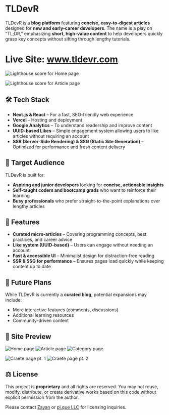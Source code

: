 # TLDevR

TLDevR is a **blog platform** featuring **concise, easy-to-digest articles** designed for **new and early-career developers**. The name is a play on “TL;DR,” emphasizing **short, high-value content** to help developers quickly grasp key concepts without sifting through lengthy tutorials.

# Live Site: www.tldevr.com

![Lighthouse score for Home page](https://github.com/user-attachments/assets/440f4892-8ecf-476a-aafb-2e47254bcc31)


![Lighthouse score for Article page](https://github.com/user-attachments/assets/8a490493-dfc4-4863-8f20-96b21a974b8f)


## 🛠 Tech Stack

- **Next.js & React** – For a fast, SEO-friendly web experience
- **Vercel** – Hosting and deployment
- **Google Analytics** – To understand readership and improve content
- **UUID-based Likes** – Simple engagement system allowing users to like articles without requiring an account
- **SSR (Server-Side Rendering) & SSG (Static Site Generation)** – Optimized for performance and fresh content delivery

## 🎯 Target Audience

TLDevR is built for:

- **Aspiring and junior developers** looking for **concise, actionable insights**
- **Self-taught coders and bootcamp grads** who want to reinforce their learning
- **Busy professionals** who prefer straight-to-the-point explanations over lengthy articles

## 🚀 Features

- **Curated micro-articles** – Covering programming concepts, best practices, and career advice
- **Like system (UUID-based)** – Users can engage without needing an account
- **Fast & accessible UI** – Minimalist design for distraction-free reading
- **SSR & SSG for performance** – Ensures pages load quickly while keeping content up to date

## 📌 Future Plans

While TLDevR is currently a **curated blog**, potential expansions may include:

- More interactive features (comments, discussions)
- Additional learning resources
- Community-driven content

## 📸  Site Preview

![Home page](https://github.com/user-attachments/assets/3c73ba3f-d1c6-4dc0-a7cd-f9d7fc1696e5)
![Article page](https://github.com/user-attachments/assets/1a326e71-a3ee-45ed-b660-e4702303cbb7)
![Category page](https://github.com/user-attachments/assets/19bc86ef-61bc-4592-b212-a1d6e518978e)

![Craete page pt. 1](https://github.com/user-attachments/assets/6de7c537-1260-4f3e-a6c1-ca2f139a4706)
![Craete page pt. 2](https://github.com/user-attachments/assets/51eeaa35-c326-4063-8abe-8dd1e7829ee3)

## ⚖️ License

This project is **proprietary** and all rights are reserved. You may not reuse, modify, distribute, or create derivative works based on this code without explicit permission from the author.

Please contact [Zayan](https://www.linkedin.com/in/jzayan/) or [pi.que LLC](http://www.pi-que.com) for licensing inquiries.







